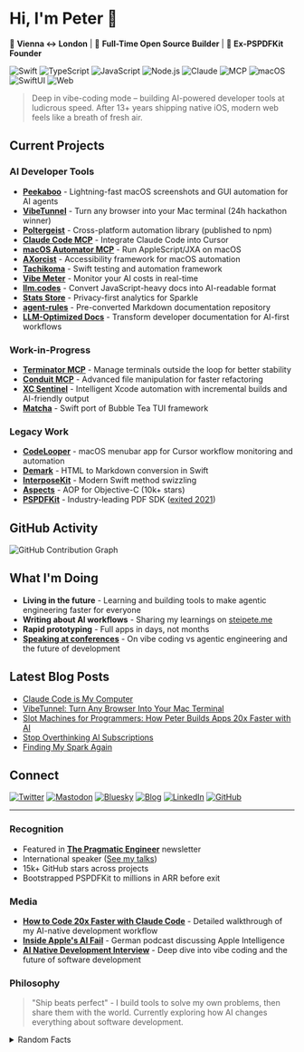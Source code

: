 # Hi, I'm Peter 👋

📍 **Vienna ↔ London** | 🤖 **Full-Time Open Source Builder** | 🚀 **Ex-PSPDFKit Founder**

![Swift](https://img.shields.io/badge/-Swift-FA7343?style=flat-square&logo=swift&logoColor=white)
![TypeScript](https://img.shields.io/badge/-TypeScript-3178C6?style=flat-square&logo=typescript&logoColor=white)
![JavaScript](https://img.shields.io/badge/-JavaScript-F7DF1E?style=flat-square&logo=javascript&logoColor=black)
![Node.js](https://img.shields.io/badge/-Node.js-339933?style=flat-square&logo=node.js&logoColor=white)
![Claude](https://img.shields.io/badge/-Claude-000000?style=flat-square&logo=anthropic&logoColor=white)
![MCP](https://img.shields.io/badge/-MCP-FF6B6B?style=flat-square&logo=protocol&logoColor=white)
![macOS](https://img.shields.io/badge/-macOS-000000?style=flat-square&logo=apple&logoColor=white)
![SwiftUI](https://img.shields.io/badge/-SwiftUI-0062D3?style=flat-square&logo=swift&logoColor=white)
![Web](https://img.shields.io/badge/-Web-4285F4?style=flat-square&logo=google-chrome&logoColor=white)

> Deep in vibe-coding mode – building AI-powered developer tools at ludicrous speed. After 13+ years shipping native iOS, modern web feels like a breath of fresh air.

## Current Projects

### AI Developer Tools
- **[Peekaboo](https://github.com/steipete/Peekaboo)** - Lightning-fast macOS screenshots and GUI automation for AI agents
- **[VibeTunnel](https://github.com/amantus-ai/vibetunnel)** - Turn any browser into your Mac terminal (24h hackathon winner)
- **[Poltergeist](https://github.com/steipete/poltergeist)** - Cross-platform automation library (published to npm)
- **[Claude Code MCP](https://github.com/steipete/claude-code-mcp)** - Integrate Claude Code into Cursor
- **[macOS Automator MCP](https://github.com/steipete/macos-automator-mcp)** - Run AppleScript/JXA on macOS
- **[AXorcist](https://github.com/steipete/AXorcist)** - Accessibility framework for macOS automation
- **[Tachikoma](https://github.com/steipete/Tachikoma)** - Swift testing and automation framework
- **[Vibe Meter](https://github.com/steipete/vibe-meter)** - Monitor your AI costs in real-time
- **[llm.codes](https://github.com/amantus-ai/llm-codes)** - Convert JavaScript-heavy docs into AI-readable format
- **[Stats Store](https://github.com/steipete/stats-store)** - Privacy-first analytics for Sparkle
- **[agent-rules](https://github.com/steipete/agent-rules)** - Pre-converted Markdown documentation repository
- **[LLM-Optimized Docs](https://steipete.me/posts/2025/llm-codes-transform-developer-docs)** - Transform developer documentation for AI-first workflows

### Work-in-Progress
- **[Terminator MCP](https://github.com/steipete/Terminator)** - Manage terminals outside the loop for better stability
- **[Conduit MCP](https://github.com/steipete/conduit-mcp)** - Advanced file manipulation for faster refactoring
- **[XC Sentinel](https://github.com/steipete/xcsentinel)** - Intelligent Xcode automation with incremental builds and AI-friendly output
- **[Matcha](https://github.com/steipete/Matcha)** - Swift port of Bubble Tea TUI framework

### Legacy Work
- **[CodeLooper](https://github.com/steipete/CodeLooper)** - macOS menubar app for Cursor workflow monitoring and automation
- **[Demark](https://github.com/steipete/demark)** - HTML to Markdown conversion in Swift
- **[InterposeKit](https://github.com/steipete/InterposeKit)** - Modern Swift method swizzling
- **[Aspects](https://github.com/steipete/Aspects)** - AOP for Objective-C (10k+ stars)
- **[PSPDFKit](https://pspdfkit.com)** - Industry-leading PDF SDK ([exited 2021](https://techcrunch.com/2021/10/01/pspdfkit-raises-116m-its-first-outside-money-now-nearly-1b-people-use-apps-powered-by-its-collaboration-signing-and-markup-tools/))


## GitHub Activity

![GitHub Contribution Graph](https://ghchart.rshah.org/steipete)

## What I'm Doing

- **Living in the future** - Learning and building tools to make agentic engineering faster for everyone
- **Writing about AI workflows** - Sharing my learnings on [steipete.me](https://steipete.me)
- **Rapid prototyping** - Full apps in days, not months
- **[Speaking at conferences](https://github.com/steipete/speaking)** - On vibe coding vs agentic engineering and the future of development

## Latest Blog Posts

<!-- BLOG-POST-LIST:START -->
- [Claude Code is My Computer](https://steipete.me/posts/2025/claude-code-is-my-computer)
- [VibeTunnel: Turn Any Browser Into Your Mac Terminal](https://steipete.me/posts/2025/vibetunnel)
- [Slot Machines for Programmers: How Peter Builds Apps 20x Faster with AI](https://steipete.me/posts/2025/when-ai-meets-madness-peters-16-hour-days)
- [Stop Overthinking AI Subscriptions](https://steipete.me/posts/2025/stop-overthinking-ai-subscriptions)
- [Finding My Spark Again](https://steipete.me/posts/2025/finding-my-spark-again)
<!-- BLOG-POST-LIST:END -->

## Connect

[![Twitter](https://img.shields.io/badge/-@steipete-1DA1F2?style=flat-square&logo=twitter&logoColor=white)](https://twitter.com/steipete)
[![Mastodon](https://img.shields.io/badge/-@steipete-6364FF?style=flat-square&logo=mastodon&logoColor=white)](https://mastodon.social/@steipete)
[![Bluesky](https://img.shields.io/badge/-steipete.me-00A8E8?style=flat-square&logo=bluesky&logoColor=white)](https://bsky.app/profile/steipete.me)
[![Blog](https://img.shields.io/badge/-steipete.me-FF5722?style=flat-square&logo=hugo&logoColor=white)](https://steipete.me)
[![LinkedIn](https://img.shields.io/badge/-Peter_Steinberger-0077B5?style=flat-square&logo=linkedin&logoColor=white)](https://www.linkedin.com/in/steipete)
[![GitHub](https://img.shields.io/badge/-Follow-181717?style=flat-square&logo=github&logoColor=white)](https://github.com/steipete)

---

### Recognition

- Featured in **[The Pragmatic Engineer](https://newsletter.pragmaticengineer.com/p/software-engineering-with-llms-in-2025)** newsletter
- International speaker ([See my talks](https://github.com/steipete/speaking))
- 15k+ GitHub stars across projects
- Bootstrapped PSPDFKit to millions in ARR before exit

### Media

- **[How to Code 20x Faster with Claude Code](https://www.youtube.com/watch?v=JGxyrPkAKiY&t=2s)** - Detailed walkthrough of my AI-native development workflow
- **[Inside Apple's AI Fail](https://www.podcast.de/episode/689639265/inside-apples-ai-fail-mit-peter-steinberger)** - German podcast discussing Apple Intelligence
- **[AI Native Development Interview](https://www.youtube.com/watch?v=fu7th5HiADo)** - Deep dive into vibe coding and the future of software development

### Philosophy

> "Ship beats perfect" - I build tools to solve my own problems, then share them with the world. Currently exploring how AI changes everything about software development.

<details>
<summary>Random Facts</summary>

- Treat AI agents as "slot machines for programmers"
- Run 3-6 Claude instances concurrently
- Powered by Vienna coffee culture
- Gym enthusiast (when not coding)
- Coaches LGBTQ+ folks at [Out In Tech](https://outintech.com/)

</details>
